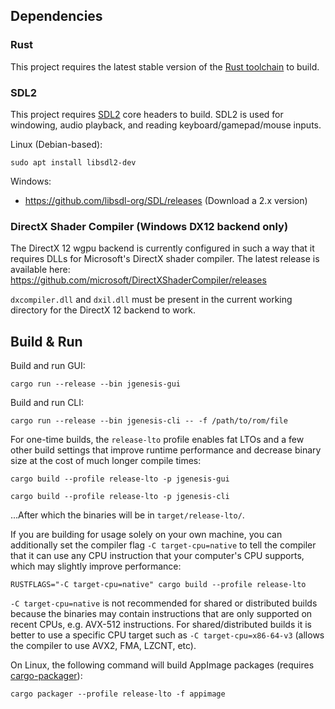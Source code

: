 ## Dependencies

### Rust

This project requires the latest stable version of the [Rust toolchain](https://doc.rust-lang.org/book/ch01-01-installation.html) to build.

### SDL2

This project requires [SDL2](https://www.libsdl.org/) core headers to build. SDL2 is used for windowing, audio playback, and reading keyboard/gamepad/mouse inputs.

Linux (Debian-based):
```
sudo apt install libsdl2-dev
```

Windows:
* https://github.com/libsdl-org/SDL/releases (Download a 2.x version)

### DirectX Shader Compiler (Windows DX12 backend only)

The DirectX 12 wgpu backend is currently configured in such a way that it requires DLLs for Microsoft's DirectX shader compiler. The latest release is available here: https://github.com/microsoft/DirectXShaderCompiler/releases

`dxcompiler.dll` and `dxil.dll` must be present in the current working directory for the DirectX 12 backend to work.

## Build & Run

Build and run GUI:
```shell
cargo run --release --bin jgenesis-gui
```

Build and run CLI:
```shell
cargo run --release --bin jgenesis-cli -- -f /path/to/rom/file
```

For one-time builds, the `release-lto` profile enables fat LTOs and a few other build settings that improve runtime performance and decrease binary size at the cost of much longer compile times:
```shell
cargo build --profile release-lto -p jgenesis-gui
```
```shell
cargo build --profile release-lto -p jgenesis-cli
```
...After which the binaries will be in `target/release-lto/`.

If you are building for usage solely on your own machine, you can additionally set the compiler flag `-C target-cpu=native` to tell the compiler that it can use any CPU instruction that your computer's CPU supports, which may slightly improve performance:

```shell
RUSTFLAGS="-C target-cpu=native" cargo build --profile release-lto
```

`-C target-cpu=native` is not recommended for shared or distributed builds because the binaries may contain instructions that are only supported on recent CPUs, e.g. AVX-512 instructions. For shared/distributed builds it is better to use a specific CPU target such as `-C target-cpu=x86-64-v3` (allows the compiler to use AVX2, FMA, LZCNT, etc).

On Linux, the following command will build AppImage packages (requires [cargo-packager](https://github.com/crabnebula-dev/cargo-packager)):
```shell
cargo packager --profile release-lto -f appimage
```